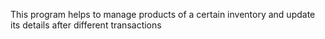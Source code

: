 This program helps to manage products of a certain inventory and update its details after different transactions
